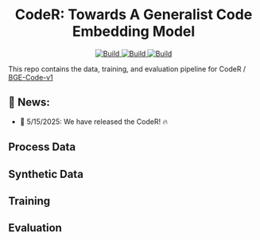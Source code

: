 <h1 align="center">CodeR: Towards A Generalist Code Embedding Model</h1>
<p align="center">
    <a href="https://huggingface.co/datasets/nebula2025/CodeR-Pile">
        <img alt="Build" src="https://img.shields.io/badge/🤗 Dataset-CodeR Pile-yellow">
    </a>
    <a href="https://huggingface.co/nebula2025/CodeR-full">
        <img alt="Build" src="https://img.shields.io/badge/🤗 Model-CodeR Full-green">
    </a>
    <a href="https://huggingface.co/nebula2025/CodeR-synthetic">
        <img alt="Build" src="https://img.shields.io/badge/🤗 Model-CodeR Synthetic-blue">
    </a>
</p>

This repo contains the data, training, and evaluation pipeline for CodeR / [BGE-Code-v1](https://huggingface.co/BAAI/bge-code-v1)


## :bell: News:
- 🥳 5/15/2025: We have released the CodeR! :fire:

## Process Data

## Synthetic Data

## Training

## Evaluation